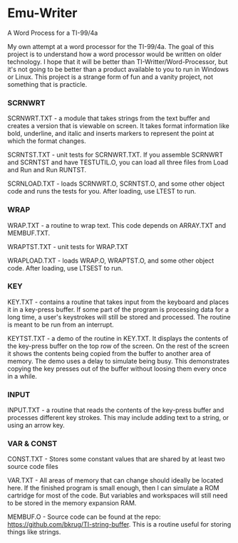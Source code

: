 # Emu-Writer
A Word Process for a TI-99/4a

My own attempt at a word processor for the TI-99/4a.
The goal of this project is to understand how a word processor would be written on older technology.
I hope that it will be better than TI-Writter/Word-Processor,
but it's not going to be better than a product available to you to run in Windows or Linux.
This project is a strange form of fun and a vanity project, not something that is practicle.

### SCRNWRT

SCRNWRT.TXT - a module that takes strings from the text buffer and creates a version that is viewable on screen.
It takes format information like bold, underline, and italic and inserts markers to represent the point at which the format changes.

SCRNTST.TXT - unit tests for SCRNWRT.TXT. 
If you assemble SCRNWRT and SCRNTST and have TESTUTIL.O, you can load all three files from Load and Run and Run RUNTST.

SCRNLOAD.TXT - loads SCRNWRT.O, SCRNTST.O, and some other object code and runs the tests for you.
After loading, use LTEST to run.

### WRAP

WRAP.TXT - a routine to wrap text. This code depends on ARRAY.TXT and MEMBUF.TXT.

WRAPTST.TXT - unit tests for WRAP.TXT

WRAPLOAD.TXT - loads WRAP.O, WRAPTST.O, and some other object code.
After loading, use LTSEST to run.

### KEY

KEY.TXT - contains a routine that takes input from the keyboard and places it in a key-press buffer.
If some part of the program is processing data for a long time, a user's keystrokes will still be stored and processed.
The routine is meant to be run from an interrupt.

KEYTST.TXT - a demo of the routine in KEY.TXT.
It displays the contents of the key-press buffer on the top row of the screen.
On the rest of the screen it shows the contents being copied from the buffer to another area of memory.
The demo uses a delay to simulate being busy.
This demonstrates copying the key presses out of the buffer without loosing them every once in a while.

### INPUT

INPUT.TXT - a routine that reads the contents of the key-press buffer and processes different key strokes.
This may include adding text to a string, or using an arrow key.

### VAR & CONST

CONST.TXT - Stores some constant values that are shared by at least two source code files

VAR.TXT - All areas of memory that can change should ideally be located here.
If the finished program is small enough, then I can simulate a ROM cartridge for most of the code.
But variables and workspaces will still need to be stored in the memory expansion RAM.

MEMBUF.O - Source code can be found at the repo: https://github.com/bkrug/TI-string-buffer.
This is a routine useful for storing things like strings.
